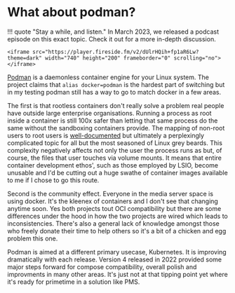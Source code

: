 # What about podman?

!!! quote "Stay a while, and listen."
    In March 2023, we released a podcast episode on this exact topic. Check it out for a more in-depth discussion.

    <iframe src="https://player.fireside.fm/v2/dUlrHQih+fp1aR6Lw?theme=dark" width="740" height="200" frameborder="0" scrolling="no"></iframe>

[Podman](https://podman.io) is a daemonless container engine for your Linux system. The project claims that `alias docker=podman` is the hardest part of switching but in my testing podman still has a way to go to match docker in a few areas.

The first is that rootless containers don't really solve a problem real people have outside large enterprise organisations. Running a process as root inside a container is still 100x safer than letting that same process do the same without the sandboxing containers provide. The mapping of non-root users to root users is [well-documented](https://github.com/containers/podman/blob/main/docs/tutorials/rootless_tutorial.md) but ultimately a perplexingly complicated topic for all but the most seasoned of Linux grey beards. This complexity negatively affects not only the user the process runs as but, of course, the files that user touches via volume mounts. It means that entire container development ethos', such as those employed by LSIO, become unusable and I'd be cutting out a huge swathe of container images available to me if I chose to go this route.

Second is the community effect. Everyone in the media server space is using docker. It's the kleenex of containers and I don't see that changing anytime soon. Yes both projects tout OCI compatibility but there are some differences under the hood in how the two projects are wired which leads to inconsistencies. There's also a general lack of knowledge amongst those who freely donate their time to help others so it's a bit of a chicken and egg problem this one.

Podman is aimed at a different primary usecase, Kubernetes. It is improving dramatically with each release. Version 4 released in 2022 provided some major steps forward for compose compatibility, overall polish and improvments in many other areas. It's just not at that tipping point yet where it's ready for primetime in a solution like PMS.